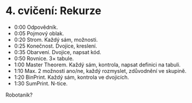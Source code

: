 # 4. cvičení: Rekurze

* 0:00 Odpovědník.
* 0:05 Pojmový oblak.
* 0:20 Strom. Každý sám, možnosti.
* 0:25 Konečnost. Dvojice, kreslení.
* 0:35 Obarvení. Dvojice, napsat kód.
* 0:50 Rovnice. 3× tabule.
* 1:00 Master Theorem. Každý sám, kontrola, napsat definici na tabuli.
* 1:10 Max. 2 možnosti ano/ne, každý rozmyslet, zdůvodnění ve skupině.
* 1:20 BinPrint. Každý sám, kontrola ve dvojicích.
* 1:30 SumPrint. N-tice.

Robotanik?
